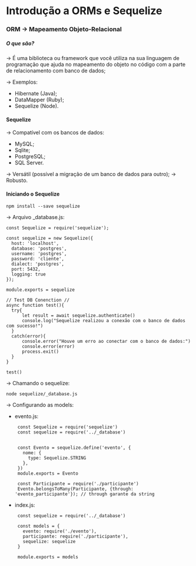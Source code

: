# Introdução a ORMs e Sequelize

### ORM -> Mapeamento Objeto-Relacional

##### O que são?

-> É uma biblioteca ou framework que você utiliza na sua linguagem de programação que ajuda no mapeamento do objeto no código com a parte de relacionamento com banco de dados; 

-> Exemplos:

 - Hibernate (Java);
 - DataMapper (Ruby);
 - Sequelize (Node).

#### Sequelize

-> Compatível com os bancos de dados:

 - MySQL;
 - Sqlite;
 - PostgreSQL;
 - SQL Server.

-> Versátil (possível a migração de um banco de dados para outro);
-> Robusto.

#### Iniciando o Sequelize

    npm install --save sequelize

 -> Arquivo _database.js:

    const Sequelize = require('sequelize');

    const sequelize = new Sequelize({
      host: 'localhost',
      database: 'postgres',
      username: 'postgres',
      password: 'cliente',
      dialect: 'postgres',
      port: 5432,
      logging: true
    });

    module.exports = sequelize

    // Test DB Conenction //
    async function test(){
      try{
          let result = await sequelize.authenticate()
          console.log("Sequelize realizou a conexão com o banco de dados com sucesso!")
      }
      catch(error){
          console.error("Houve um erro ao conectar com o banco de dados:")
          console.error(error)
          process.exit()
      }
    }

    test()

 -> Chamando o sequelize:

    node sequelize/_database.js

 -> Configurando as models:

 - evento.js:

        const Sequelize = require('sequelize')
        const sequelize = require('../_database')


        const Evento = sequelize.define('evento', {
          nome: {
            type: Sequelize.STRING
          },
        })
        module.exports = Evento

        const Participante = require('./participante')
        Evento.belongsToMany(Participante, {through: 'evento_participante'}); // through garante da string

 - index.js:

        const sequelize = require('../_database')
        
        const models = {
          evento: require('./evento'),
          participante: require('./participante'),
          sequelize: sequelize
        }
        
        module.exports = models
